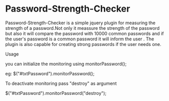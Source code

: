 # Password-Strength-Checker
Password-Strength-Checker is a simple jquery plugin for measuring the strength of a password.Not only it meassure the strength of the password but also it will compare the password  with  10000 common passwords and if the user's password is a common password it will inform the user . The plugin is also capable  for creating strong passwords if the user needs one.
 

 Usage

 you can initialize the monitoring using monitorPassword();

 eg: $("#txtPassword").monitorPassword();


 To deactivate monitoring pass "destroy" as argument

 $("#txtPassword").monitorPassword("destroy");

